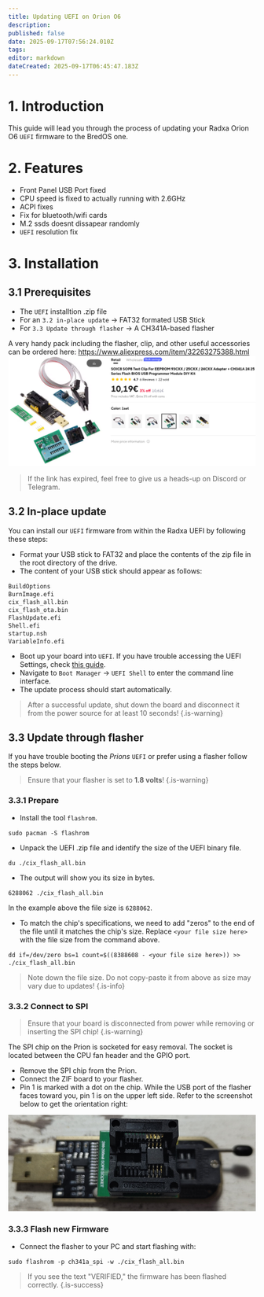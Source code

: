 ```yaml
---
title: Updating UEFI on Orion O6
description: 
published: false
date: 2025-09-17T07:56:24.010Z
tags: 
editor: markdown
dateCreated: 2025-09-17T06:45:47.183Z
---
```


# 1. Introduction
This guide will lead you through the process of updating your Radxa Orion O6 `UEFI` firmware to the BredOS one. 

# 2. Features
- Front Panel USB Port fixed
- CPU speed is fixed to actually running with 2.6GHz
- ACPI fixes
- Fix for bluetooth/wifi cards
- M.2 ssds doesnt dissapear randomly
- `UEFI` resolution fix

# 3. Installation
## 3.1 Prerequisites

 - The `UEFI` installtion .zip file
 - For an `3.2 in-place update` -> FAT32 formated USB Stick
 - For `3.3 Update through flasher` -> A CH341A-based flasher
 
 A very handy pack including the flasher, clip, and other useful accessories can be ordered here:
 https://www.aliexpress.com/item/32263275388.html
 ![spi-flasher.png](/wiki-itx3588j-pics/spi-flasher.png)
 >If the link has expired, feel free to give us a heads-up on Discord or Telegram.
 
## 3.2 In-place update
You can install our `UEFI` firmware from within the Radxa UEFI by following these steps:

- Format your USB stick to FAT32 and place the contents of the zip file in the root directory of the drive.
- The content of your USB stick should appear as follows:
```
BuildOptions  
BurnImage.efi  
cix_flash_all.bin  
cix_flash_ota.bin  
FlashUpdate.efi  
Shell.efi  
startup.nsh  
VariableInfo.efi
```
- Boot up your board into `UEFI`. If you have trouble accessing the UEFI Settings, check [this guide](/en/how-to/change-default-boot-order-rk3588#2.1-Accessing-the-Boot-Menu).
- Navigate to `Boot Manager` -> `UEFI Shell` to enter the command line interface.
- The update process should start automatically.

> After a successful update, shut down the board and disconnect it from the power source for at least 10 seconds!
{.is-warning}


## 3.3 Update through flasher
If you have trouble booting the *Prions* `UEFI` or prefer using a flasher follow the steps below.

> Ensure that your flasher is set to **1.8 volts**!
{.is-warning}

### 3.3.1 Prepare
 - Install the tool `flashrom`.
 ```
sudo pacman -S flashrom
```
- Unpack the UEFI .zip file and identify the size of the UEFI binary file.
```
du ./cix_flash_all.bin
```
- The output will show you its size in bytes.
```
6288062 ./cix_flash_all.bin
```
In the example above the file size is `6288062`.

- To match the chip's specifications, we need to add "zeros" to the end of the file until it matches the chip's size. Replace `<your file size here>` with the file size from the command above.
```
dd if=/dev/zero bs=1 count=$((8388608 - <your file size here>)) >> ./cix_flash_all.bin
```

> Note down the file size. Do not copy-paste it from above as size may vary due to updates!
{.is-info}

### 3.3.2 Connect to SPI

> Ensure that your board is disconnected from power while removing or inserting the SPI chip!
{.is-warning}

The SPI chip on the Prion is socketed for easy removal. The socket is located between the CPU fan header and the GPIO port.

- Remove the SPI chip from the Prion.
- Connect the ZIF board to your flasher. 
- Pin 1 is marked with a dot on the chip. While the USB port of the flasher faces toward you, pin 1 is on the upper left side. Refer to the screenshot below to get the orientation right:
     

![zif-socket-cut-scaled.jpg](/wiki-itx3588j-pics/zif-socket-cut-scaled.jpg)

### 3.3.3 Flash new Firmware

- Connect the flasher to your PC and start flashing with:
```
sudo flashrom -p ch341a_spi -w ./cix_flash_all.bin 
```
> If you see the text "VERIFIED," the firmware has been flashed correctly. 
{.is-success}
